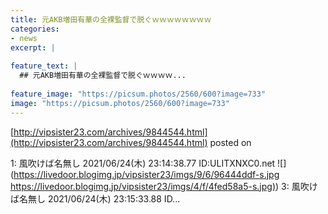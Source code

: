 ```yaml
---
title: 元AKB増田有華の全裸監督で脱ぐｗｗｗｗｗｗｗｗ
categories:
- news
excerpt: |
  
feature_text: |
  ## 元AKB増田有華の全裸監督で脱ぐｗｗｗｗ...
  
feature_image: "https://picsum.photos/2560/600?image=733"
image: "https://picsum.photos/2560/600?image=733"
---
```


[http://vipsister23.com/archives/9844544.html](http://vipsister23.com/archives/9844544.html)
posted on 

<!--more-->

1: 風吹けば名無し 2021/06/24(木) 23:14:38.77 ID:ULITXNXC0.net ![](https://livedoor.blogimg.jp/vipsister23/imgs/9/6/96444ddf-s.jpg [https://livedoor.blogimg.jp/vipsister23/imgs/4/f/4fed58a5-s.jpg)](https://livedoor.blogimg.jp/vipsister23/imgs/4/f/4fed58a5-s.jpg)) 3: 風吹けば名無し 2021/06/24(木) 23:15:33.88 ID...
